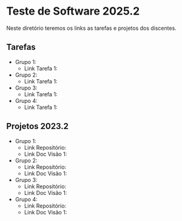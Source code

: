 # Teste de Software 2025.2

Neste diretório teremos os links as tarefas e projetos dos discentes.

## Tarefas

* Grupo 1:
  * Link Tarefa 1: 
* Grupo 2:
  * Link Tarefa 1: 
* Grupo 3:
  * Link Tarefa 1: 
* Grupo 4:
  * Link Tarefa 1: 

## Projetos 2023.2

* Grupo 1:
  * Link Repositório: 
  * Link Doc Visão 1: 
* Grupo 2:
  * Link Repositório: 
  * Link Doc Visão 1:
* Grupo 3:
  * Link Repositório: 
  * Link Doc Visão 1:
* Grupo 4:
  * Link Repositório: 
  * Link Doc Visão 1:
